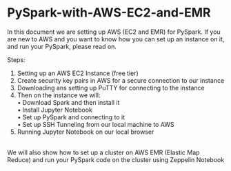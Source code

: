 # PySpark-with-AWS-EC2-and-EMR
In this document we are setting up AWS (EC2 and EMR) for PySpark. If you are new to AWS and you want to know how you can set up an instance on it, and run your PySpark, please read on.

Steps:
1) Setting up an AWS EC2 Instance (free tier)
2) Create security key pairs in AWS for a secure connection to our instance
3) Downloading ans setting up PuTTY for connecting to the instance
4) Then on the instance we will:<br>
  •	Download Spark and then install it<br>
  •	Install Jupyter Notebook<br>
  •	Set up PySpark and connecting to it<br>
  •	Set up SSH Tunneling from our local machine to AWS <br>
5) Running Jupyter Notebook on our local browser<br><br>

We will also show how to set up a cluster on AWS EMR (Elastic Map Reduce) and run your PySpark code on the cluster using Zeppelin Notebook

